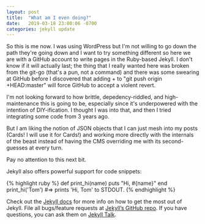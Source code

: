 ```yaml
---
layout: post
title:  "What am I even doing?"
date:   2019-03-18 23:00:06 -0700
categories: jekyll update
---
```

So this is me now. I was using WordPress but I'm not willing to go down the path they're going down
and I want to try something different so here we are with a GitHub account to write pages in the
Ruby-based Jekyll. I don't know if it will actually last; the thing that I really wanted here was
broken from the git-go (that's a pun, not a command) and there was some swearing at GitHub before I
discovered that adding + to "git push origin +HEAD:master" will force GitHub to accept a violent
revert.

I'm not looking forward to how brittle, depedency-riddled, and high-maintenance this is going to be, 
especially since it's underpowered with the intention of DIY-ification. I thought I was into that, 
and then I tried integrating some code from 3 years ago.

But I am liking the notion of JSON objects that I can just mesh into my posts (Cards! I will use it
for Cards!) and working more directly with the internals of the beast instead of having the CMS
overriding me with its second-guesses at every turn.

Pay no attention to this next bit.

Jekyll also offers powerful support for code snippets:

{% highlight ruby %}
def print_hi(name)
  puts "Hi, #{name}"
end
print_hi('Tom')
#=> prints 'Hi, Tom' to STDOUT.
{% endhighlight %}

Check out the [Jekyll docs][jekyll-docs] for more info on how to get the most out of Jekyll. File all bugs/feature requests at [Jekyll’s GitHub repo][jekyll-gh]. If you have questions, you can ask them on [Jekyll Talk][jekyll-talk].

[jekyll-docs]: https://jekyllrb.com/docs/home
[jekyll-gh]:   https://github.com/jekyll/jekyll
[jekyll-talk]: https://talk.jekyllrb.com/
